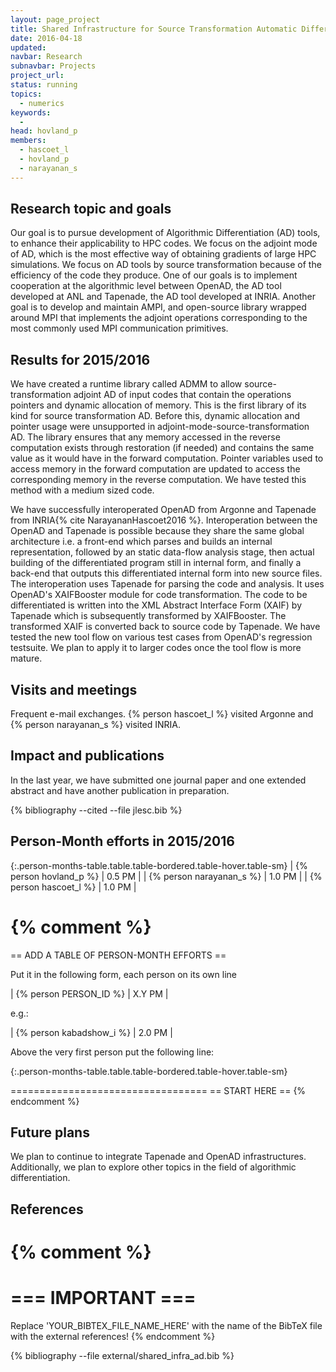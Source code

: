 ```yaml
---
layout: page_project
title: Shared Infrastructure for Source Transformation Automatic Differentiation
date: 2016-04-18
updated:
navbar: Research
subnavbar: Projects
project_url:
status: running
topics: 
  - numerics
keywords:
  - 
head: hovland_p
members: 
  - hascoet_l
  - hovland_p 
  - narayanan_s
---
```


## Research topic and goals
Our goal is to pursue development of Algorithmic Differentiation (AD) tools, to enhance their applicability to HPC codes. We focus on the adjoint mode of AD, which is the most effective way of obtaining gradients of large HPC simulations. We focus on AD tools by source transformation because of the efficiency of the code they produce. One of our goals is to implement cooperation at the algorithmic level between OpenAD, the AD tool developed at ANL and Tapenade, the AD tool developed at INRIA. Another goal is to develop and maintain AMPI, and open-source library wrapped around MPI that implements the adjoint operations corresponding to the most commonly used MPI communication primitives.

## Results for 2015/2016

We have created a runtime library called ADMM to allow source-transformation adjoint AD of input codes that contain the operations pointers and dynamic allocation of memory. This is the first library of its kind for source transformation AD. Before this, dynamic allocation and pointer usage were unsupported in adjoint-mode-source-transformation AD.  The library ensures that any memory accessed in the reverse computation exists through restoration (if needed) and contains the same value as it would have in the forward computation. Pointer variables used to access memory in the forward computation are updated to access the corresponding memory in the reverse computation. We have tested this method with a medium sized code.

We have successfully interoperated OpenAD from Argonne and Tapenade from INRIA{% cite NarayananHascoet2016 %}. Interoperation between the OpenAD and Tapenade is possible because they share the same global architecture i.e. a front-end which parses and builds an internal representation, followed by an static data-flow analysis stage, then actual building of the differentiated program still in internal form, and finally a back-end that outputs this differentiated internal form into new source files. The interoperation uses Tapenade for parsing the code and analysis. It uses OpenAD's XAIFBooster module for code transformation. The code to be differentiated is written into the XML Abstract Interface Form (XAIF) by Tapenade which is subsequently transformed by XAIFBooster. The transformed XAIF is converted back to source code by Tapenade. We have tested the new tool flow on various test cases from OpenAD's regression testsuite. We plan to apply it to larger codes once the tool flow is more mature.


## Visits and meetings
Frequent e-mail exchanges. {% person hascoet_l %} visited Argonne and {% person narayanan_s %} visited INRIA.

## Impact and publications
In the last year, we have submitted one journal paper and one extended abstract and have another publication in preparation.

<!--
{% comment %}
=============================
== CITING OWN PUBLICATIONS ==
=============================

You can list your own publications below in case you did not cite them in the text
(which you should do, though).
Use the Liquid citing syntax as explained in the wiki:
https://github.com/JLESC/jlesc.github.io/wiki/Markup-Language#cite-and-list-publications
Remember to use the `--file jlesc.bib` with the `cite` tag.

=====================================
== START HERE WITH YOUR ADDITIONAL REFERENCES ==
{% endcomment %}



{% comment %}
== NO MORE BELOW THIS ==
========================
{% endcomment %}
-->

{% bibliography --cited --file jlesc.bib %}


## Person-Month efforts in 2015/2016

{:.person-months-table.table.table-bordered.table-hover.table-sm}
| {% person hovland_p %} | 0.5 PM |
| {% person narayanan_s %} | 1.0 PM |
| {% person hascoet_l %} | 1.0 PM |

{% comment %}
=========================================
== ADD A TABLE OF PERSON-MONTH EFFORTS ==

Put it in the following form, each person on its own line

| {% person PERSON_ID %} | X.Y PM |

e.g.:

| {% person kabadshow_i %} | 2.0 PM |

Above the very first person put the following line:

{:.person-months-table.table.table-bordered.table-hover.table-sm}

==================================
== START HERE ==
{% endcomment %}


## Future plans
We plan to continue to integrate Tapenade and OpenAD infrastructures. Additionally, we plan to explore other
topics in the field of algorithmic differentiation.

## References

{% comment %}
=================
=== IMPORTANT ===
=================

Replace 'YOUR_BIBTEX_FILE_NAME_HERE' with the name of the BibTeX file with the external references!
{% endcomment %}

{% bibliography --file external/shared_infra_ad.bib %}
